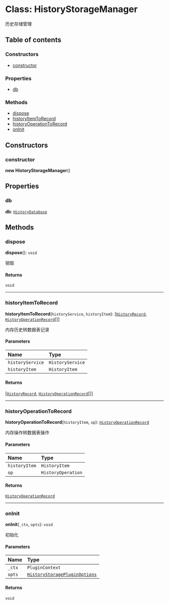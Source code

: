 # Class: HistoryStorageManager

历史存储管理

## Table of contents

### Constructors

* [constructor](/en/auto-docs/history-storage/classes/HistoryStorageManager.md#constructor)

### Properties

* [db](/en/auto-docs/history-storage/classes/HistoryStorageManager.md#db)

### Methods

* [dispose](/en/auto-docs/history-storage/classes/HistoryStorageManager.md#dispose)
* [historyItemToRecord](/en/auto-docs/history-storage/classes/HistoryStorageManager.md#historyitemtorecord)
* [historyOperationToRecord](/en/auto-docs/history-storage/classes/HistoryStorageManager.md#historyoperationtorecord)
* [onInit](/en/auto-docs/history-storage/classes/HistoryStorageManager.md#oninit)

## Constructors

### constructor

**new HistoryStorageManager**()

## Properties

### db

**db**: [`HistoryDatabase`](/en/auto-docs/history-storage/classes/HistoryDatabase.md)

## Methods

### dispose

**dispose**(): `void`

销毁

#### Returns

`void`

***

### historyItemToRecord

**historyItemToRecord**(`historyService`, `historyItem`): \[[`HistoryRecord`](/en/auto-docs/history-storage/interfaces/HistoryRecord.md), [`HistoryOperationRecord`](/en/auto-docs/history-storage/interfaces/HistoryOperationRecord.md)\[]]

内存历史转数据表记录

#### Parameters

| Name | Type |
| :------ | :------ |
| `historyService` | `HistoryService` |
| `historyItem` | `HistoryItem` |

#### Returns

\[[`HistoryRecord`](/en/auto-docs/history-storage/interfaces/HistoryRecord.md), [`HistoryOperationRecord`](/en/auto-docs/history-storage/interfaces/HistoryOperationRecord.md)\[]]

***

### historyOperationToRecord

**historyOperationToRecord**(`historyItem`, `op`): [`HistoryOperationRecord`](/en/auto-docs/history-storage/interfaces/HistoryOperationRecord.md)

内存操作转数据表操作

#### Parameters

| Name | Type |
| :------ | :------ |
| `historyItem` | `HistoryItem` |
| `op` | `HistoryOperation` |

#### Returns

[`HistoryOperationRecord`](/en/auto-docs/history-storage/interfaces/HistoryOperationRecord.md)

***

### onInit

**onInit**(`_ctx`, `opts`): `void`

初始化

#### Parameters

| Name | Type |
| :------ | :------ |
| `_ctx` | `PluginContext` |
| `opts` | [`HistoryStoragePluginOptions`](/en/auto-docs/history-storage/interfaces/HistoryStoragePluginOptions.md) |

#### Returns

`void`

